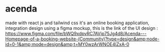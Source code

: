 # acenda
made with react js and tailwind css
it's an online booking application, integration design using a figma mockup, this is the link of the UI design : https://www.figma.com/file/bWQ9xdpvRC7AVjp75Jg4d8/Acenda---Homepage-of-a-booking-website-(Community)?type=design&amp;node-id=0-1&amp;mode=design&amp;t=MY0wzArWNOE4lZxA-0
